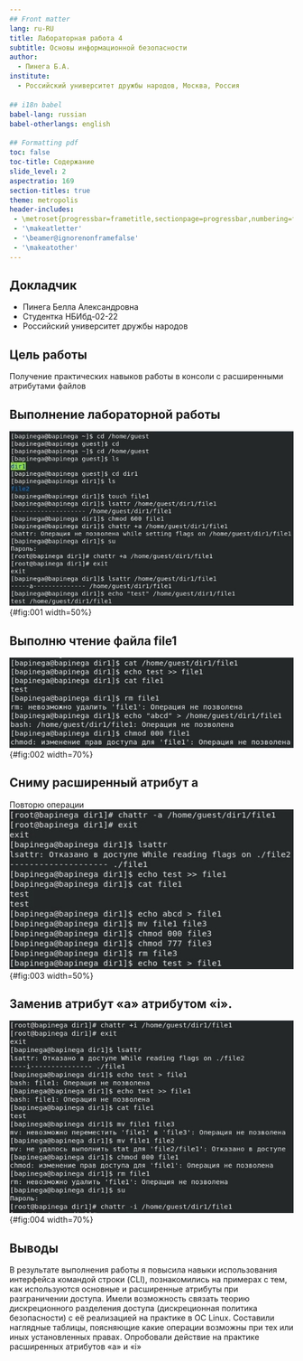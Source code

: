 ```yaml
---
## Front matter
lang: ru-RU
title: Лабораторная работа 4
subtitle: Основы информационной безопасности
author:
  - Пинега Б.А.
institute:
  - Российский университет дружбы народов, Москва, Россия

## i18n babel
babel-lang: russian
babel-otherlangs: english

## Formatting pdf
toc: false
toc-title: Содержание
slide_level: 2
aspectratio: 169
section-titles: true
theme: metropolis
header-includes:
 - \metroset{progressbar=frametitle,sectionpage=progressbar,numbering=fraction}
 - '\makeatletter'
 - '\beamer@ignorenonframefalse'
 - '\makeatother'
---
```


## Докладчик

  * Пинега Белла Александровна
  * Студентка НБИбд-02-22
  * Российский университет дружбы народов

## Цель работы
Получение практических навыков работы в консоли с расширенными
атрибутами файлов

## Выполнение лабораторной работы
![рис 1](image/1.jpg){#fig:001 width=50%}

## Выполню чтение файла file1 
![рис 2](image/2.jpg){#fig:002 width=70%}

## Сниму расширенный атрибут a 
Повторю операции
![рис 3](image/3.jpg){#fig:003 width=50%}

## Заменив атрибут «a» атрибутом «i».
![Мне не удалось дозаписать информацию в файл](image/4.jpg){#fig:004 width=70%}

## Выводы

В результате выполнения работы я повысила навыки использования интерфейса командой строки (CLI), познакомились на примерах с тем, как используются основные и расширенные атрибуты при разграничении доступа. Имели возможность связать теорию дискреционного разделения доступа (дискреционная политика безопасности) с её реализацией на практике в ОС Linux. Составили наглядные таблицы, поясняющие какие операции возможны при тех или иных установленных правах. Опробовали действие на практике расширенных атрибутов «а» и «i»

